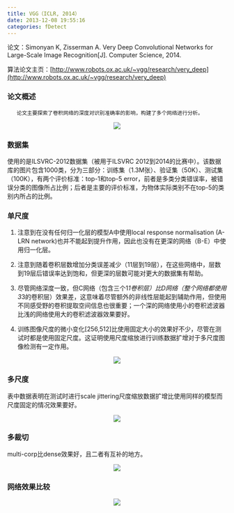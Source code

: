 ```yaml
---
title: VGG（ICLR, 2014）
date: 2013-12-08 19:55:16
categories: fDetect
---
```


<script type="text/javascript" src="http://cdn.mathjax.org/mathjax/latest/MathJax.js?config=default"></script>

论文：Simonyan K, Zisserman A. Very Deep Convolutional Networks for Large-Scale Image Recognition[J]. Computer Science, 2014.

算法论文主页：[http://www.robots.ox.ac.uk/~vgg/research/very_deep](http://www.robots.ox.ac.uk/~vgg/research/very_deep)

### 论文概述

       论文主要探索了卷积网络的深度对识别准确率的影响，构建了多个网络进行分析。

<center><img src="{{ site.baseurl }}/images/pdDetect/vgg1.png"></center>

### 数据集

   使用的是ILSVRC-2012数据集（被用于ILSVRC 2012到2014的比赛中）。该数据库的图片包含1000类，分为三部分：训练集（1.3M张）、验证集（50K）、测试集（100K），有两个评价标准：top-1和top-5 error，前者是多类分类错误率，被错误分类的图像所占比例；后者是主要的评价标准，为物体实际类别不在top-5的类别内所占的比例。

### 单尺度

1. 注意到在没有任何归一化层的模型A中使用local response normalisation (A-LRN network)也并不能起到提升作用，因此也没有在更深的网络（B-E）中使用归一化层。 

2. 注意到随着卷积层数增加分类误差减少（11层到19层），在这些网络中，层数到19层后错误率达到饱和，但更深的层数可能对更大的数据集有帮助。

3. 尽管网络深度一致，但C网络（包含三个1*1卷积层）比D网络（整个网络都使用3*3的卷积层）效果差，这意味着尽管额外的非线性层能起到辅助作用，但使用不同感受野的卷积提取空间信息也很重要；一个深的网络使用小的卷积滤波器比浅的网络使用大的卷积滤波器效果要好。

4. 训练图像尺度的微小变化[256,512]比使用固定大小的效果好不少，尽管在测试时都是使用固定尺度。这证明使用尺度缩放进行训练数据扩增对于多尺度图像检测有一定作用。

<center><img src="{{ site.baseurl }}/images/pdDetect/vgg2.png"></center>

### 多尺度

   表中数据表明在测试时进行scale jittering尺度缩放数据扩增比使用同样的模型而尺度固定的情况效果要好。

<center><img src="{{ site.baseurl }}/images/pdDetect/vgg3.png"></center>

### 多裁切

   multi-corp比dense效果好，且二者有互补的地方。

<center><img src="{{ site.baseurl }}/images/pdDetect/vgg4.png"></center>

### 网络效果比较

<center><img src="{{ site.baseurl }}/images/pdDetect/vgg5.png"></center>
